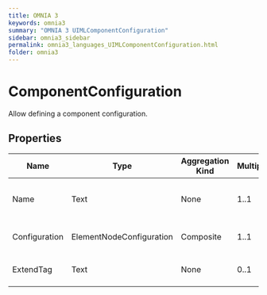 ```yaml
---
title: OMNIA 3
keywords: omnia3
summary: "OMNIA 3 UIMLComponentConfiguration"
sidebar: omnia3_sidebar
permalink: omnia3_languages_UIMLComponentConfiguration.html
folder: omnia3
---
```


# ComponentConfiguration
Allow defining a component configuration.
## Properties

| Name | Type | Aggregation Kind | Multiplicity | Length | Description |
| --------- | --------- | --------- | --------- | --------- | --------- |
| Name | Text | None | 1..1 | 1..64 | The name of the entity (unique identifier). |
| Configuration | ElementNodeConfiguration | Composite | 1..1 | None | Indicates the component configuration. |
| ExtendTag | Text | None | 0..1 | None | HTML tag extend by the component. |


